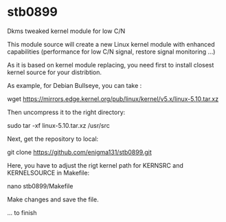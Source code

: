 # stb0899
Dkms tweaked kernel module for low C/N

This module source will create a new Linux kernel module with enhanced capabilities (performance for low C/N signal, restore signal monitoring ...)

As it is based on kernel module replacing, you need first to install closest kernel source for your distribtion.

As example, for Debian Bullseye, you can take : 

wget https://mirrors.edge.kernel.org/pub/linux/kernel/v5.x/linux-5.10.tar.xz

Then uncompress it to the right directory:

sudo tar -xf linux-5.10.tar.xz /usr/src

Next, get the repository to local:

git clone https://github.com/enigma131/stb0899.git

Here, you have to adjust the rigt kernel path for KERNSRC and KERNELSOURCE in Makefile:

nano stb0899/Makefile 

Make changes and save the file.

... to finish
